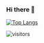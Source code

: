 ### Hi there 👋

[![Top Langs](https://github-readme-stats.vercel.app/api/top-langs/?username=esin87&layout=compact)](https://github.com/fcondori1/github-readme-stats)


![visitors](https://visitor-badge.glitch.me/badge?page_id=page.id)

<!--
**fcondori1/fcondori1** is a ✨ _special_ ✨ repository because its `README.md` (this file) appears on your GitHub profile.

Here are some ideas to get you started:




- 🔭 I’m currently working on ...
- 🌱 I’m currently learning ...
- 👯 I’m looking to collaborate on ...
- 🤔 I’m looking for help with ...
- 💬 Ask me about ...
- 📫 How to reach me: ...
- 😄 Pronouns: ...
- ⚡ Fun fact: ...
-->
